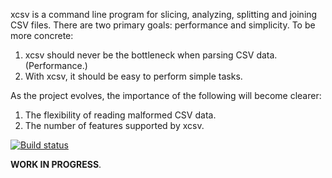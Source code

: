 xcsv is a command line program for slicing, analyzing, splitting and joining 
CSV files. There are two primary goals: performance and simplicity. To be more 
concrete:

1. xcsv should never be the bottleneck when parsing CSV data. (Performance.)
2. With xcsv, it should be easy to perform simple tasks.

As the project evolves, the importance of the following will become clearer:

1. The flexibility of reading malformed CSV data.
2. The number of features supported by xcsv.

[![Build status](https://api.travis-ci.org/BurntSushi/xcsv.png)](https://travis-ci.org/BurntSushi/xcsv)


**WORK IN PROGRESS**.

